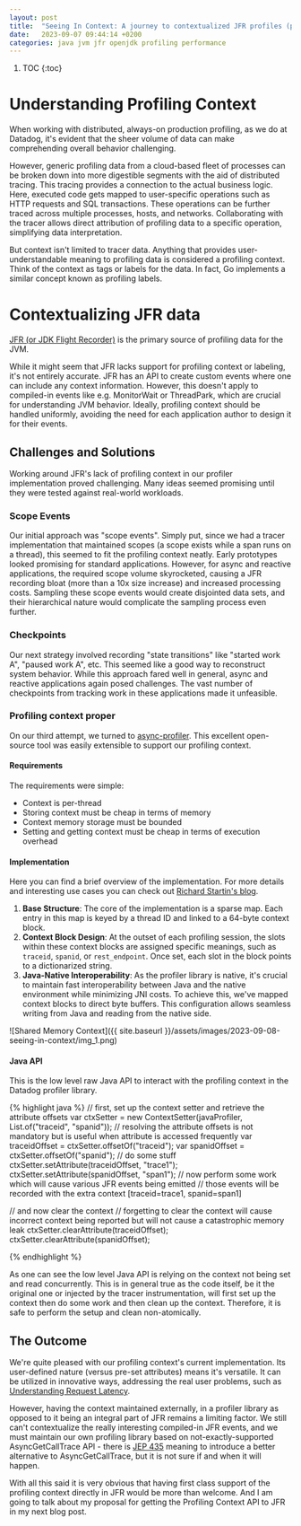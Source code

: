 ```yaml
---
layout: post
title:  "Seeing In Context: A journey to contextualized JFR profiles (part 1)"
date:   2023-09-07 09:44:14 +0200
categories: java jvm jfr openjdk profiling performance
---
```


1. TOC
{:toc}

# Understanding Profiling Context

When working with distributed, always-on production profiling, as we do at Datadog, it's evident that the sheer 
volume of data can make comprehending overall behavior challenging.

However, generic profiling data from a cloud-based fleet of processes can be broken down into more digestible 
segments with the aid of distributed tracing. This tracing provides a connection to the actual business logic. 
Here, executed code gets mapped to user-specific operations such as HTTP requests and SQL transactions. 
These operations can be further traced across multiple processes, hosts, and networks. Collaborating with the 
tracer allows direct attribution of profiling data to a specific operation, simplifying data interpretation.

But context isn't limited to tracer data. Anything that provides user-understandable meaning to profiling data 
is considered a profiling context. Think of the context as tags or labels for the data. In fact, Go 
implements a similar concept known as profiling labels.

# Contextualizing JFR data
[JFR (or JDK Flight Recorder)](https://en.wikipedia.org/wiki/JDK_Flight_Recorder) is the primary source of profiling data for the JVM.

While it might seem that JFR lacks support for profiling context or labeling, it's not entirely accurate. 
JFR has an API to create custom events where one can include any context information. However, this doesn't apply 
to compiled-in events like e.g. MonitorWait or ThreadPark, which are crucial for understanding JVM behavior. 
Ideally, profiling context should be handled uniformly, avoiding the need for each application author to design it for their events.

## Challenges and Solutions
Working around JFR's lack of profiling context in our profiler implementation proved challenging. Many ideas seemed 
promising until they were tested against real-world workloads.

### Scope Events
Our initial approach was "scope events". Simply put, since we had a tracer implementation that maintained scopes 
(a scope exists while a span runs on a thread), this seemed to fit the profiling context neatly. Early prototypes 
looked promising for standard applications. However, for async and reactive applications, the required scope volume 
skyrocketed, causing a JFR recording bloat (more than a 10x size increase) and increased processing costs. 
Sampling these scope events would create disjointed data sets, and their hierarchical nature would complicate the 
sampling process even further.

### Checkpoints
Our next strategy involved recording "state transitions" like "started work A", "paused work A", etc. This seemed 
like a good way to reconstruct system behavior. While this approach fared well in general, async and reactive 
applications again posed challenges. The vast number of checkpoints from tracking work in these applications 
made it unfeasible.

### Profiling context proper
On our third attempt, we turned to [async-profiler](https://github.com/async-profiler/async-profiler). 
This excellent open-source tool was easily extensible to support our profiling context.

#### Requirements
The requirements were simple:
- Context is per-thread
- Storing context must be cheap in terms of memory
- Context memory storage must be bounded
- Setting and getting context must be cheap in terms of execution overhead

#### Implementation
Here you can find a brief overview of the implementation. For more details and interesting use cases you can check out
[Richard Startin's blog](https://richardstartin.github.io).

1. **Base Structure**: The core of the implementation is a sparse map. Each entry in this map is keyed by a thread ID and linked to a 64-byte context block.
2. **Context Block Design**: At the outset of each profiling session, the slots within these context blocks are assigned specific meanings, such as `traceid`, `spanid`, or `rest_endpoint`. Once set, each slot in the block points to a dictionarized string.
3. **Java-Native Interoperability**: As the profiler library is native, it's crucial to maintain fast interoperability between Java and the native environment while minimizing JNI costs. To achieve this, we've mapped context blocks to direct byte buffers. This configuration allows seamless writing from Java and reading from the native side.

![Shared Memory Context]({{ site.baseurl }}/assets/images/2023-09-08-seeing-in-context/img_1.png)

#### Java API
This is the low level raw Java API to interact with the profiling context in the Datadog profiler library.

{% highlight java %}
// first, set up the context setter and retrieve the attribute offsets
var ctxSetter = new ContextSetter(javaProfiler, List.of("traceid", "spanid"));
// resolving the attribute offsets is not mandatory but is useful when attribute is accessed frequently 
var traceidOffset = ctxSetter.offsetOf("traceid");
var spanidOffset = ctxSetter.offsetOf("spanid");
// do some stuff
ctxSetter.setAttribute(traceidOffset, "trace1");
ctxSetter.setAttribute(spanidOffset, "span1");
// now perform some work which will cause various JFR events being emitted
// those events will be recorded with the extra context [traceid=trace1, spanid=span1]

// and now clear the context
// forgetting to clear the context will cause incorrect context being reported but will not cause a catastrophic memory leak
ctxSetter.clearAttribute(traceidOffset);
ctxSetter.clearAttribute(spanidOffset);

{% endhighlight %}

As one can see the low level Java API is relying on the context not being set and read concurrently. This
is in general true as the code itself, be it the original one or injected by the tracer instrumentation, 
will first set up the context then do some work and then clean up the context. Therefore, it is safe to
perform the setup and clean non-atomically.

## The Outcome
We're quite pleased with our profiling context's current implementation. 
Its user-defined nature (versus pre-set attributes) means it's versatile. It can be utilized in innovative ways, addressing
the real user problems, such as [Understanding Request Latency](https://richardstartin.github.io/posts/wallclock-profiler).

However, having the context maintained externally, in a profiler library as opposed to it being an integral part of JFR
remains a limiting factor. We still can't contextualize the really interesting compiled-in JFR events, and we must maintain
our own profiling library based on not-exactly-supported AsyncGetCallTrace API - there is [JEP 435](https://bugs.openjdk.org/browse/JDK-8284289)
meaning to introduce a better alternative to AsyncGetCallTrace, but it is not sure if and when it will happen.

With all this said it is very obvious that having first class support of the profiling context directly in JFR
would be more than welcome. And I am going to talk about my proposal for getting the Profiling Context API to JFR in my
next blog post.
